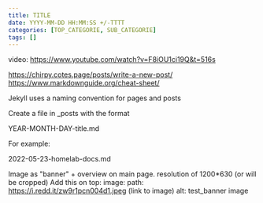 ```yaml
---
title: TITLE
date: YYYY-MM-DD HH:MM:SS +/-TTTT
categories: [TOP_CATEGORIE, SUB_CATEGORIE]
tags: []
---
```


video: https://www.youtube.com/watch?v=F8iOU1ci19Q&t=516s

https://chirpy.cotes.page/posts/write-a-new-post/
https://www.markdownguide.org/cheat-sheet/ 

Jekyll uses a naming convention for pages and posts

Create a file in _posts with the format

YEAR-MONTH-DAY-title.md

For example:

2022-05-23-homelab-docs.md

Image as "banner" + overview on main page. resolution of 1200*630 (or will be cropped)
Add this on top:
image:
  path: https://i.redd.it/zw9r1pcn004d1.jpeg (link to image)
  alt: test_banner image